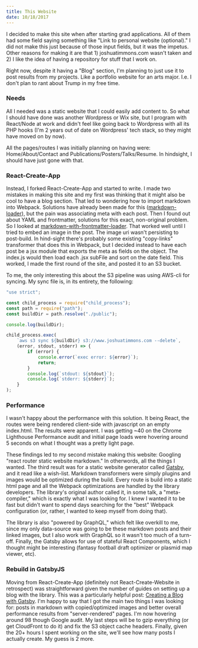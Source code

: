 ```yaml
---
title: This Website
date: 10/18/2017
---
```

I decided to make this site when after starting grad applications. All of them
had some field saying something like "Link to personal website (optional)."
I did not make this just because of those input fields, but it was the impetus.
Other reasons for making it are that 1) joshuatimmons.com wasn't taken and 2)
I like the idea of having a repository for stuff that I work on. 

Right now, despite it having a "Blog" section, I'm planning to just use it to post results
from my projects. Like a portfolio website for an arts major.
I.e. I don't plan to rant about Trump in my free time. 

### Needs
All I needed was a static website that I could easily add content to. So what I should
have done was another Wordpress or Wix site, but I program with React/Node at work
and didn't feel like going back to Wordpress with all its PHP hooks
(I'm 2 years out of date on Wordpress' tech stack, so they might have moved on by now).

All the pages/routes I was initially planning on having were: Home/About/Contact and
Publications/Posters/Talks/Resume. In hindsight, I should have just gone with that.

### React-Create-App
Instead, I forked React-Create-App and started to write. I made two mistakes in making this site and my
first was thinking that it might also be cool to have a blog section. That led to wondering
how to import markdown into Webpack. Solutions have already been made for this
([markdown-loader](https://www.npmjs.com/package/markdown-loader)), but the pain was associating
meta with each post. Then I found out about YAML and frontmatter, solutions for this exact,
non-original problem. So I looked at [markdown-with-frontmatter-loader](https://github.com/matthewwithanm/markdown-with-front-matter-loader).
That worked well until I tried to embed an image in the post. The image uri wasn't persisting to post-build.
In hind-sight there's probably some existing "copy-links" transformer that does this in Webpack,
but I decided instead to have each post be a jsx module
that exports the meta as fields on the object. The index.js would then load each .jsx subFile
and sort on the date field. This worked, I made the first round of the site, and posted it to an
S3 bucket.

To me, the only interesting this about the S3 pipeline was using AWS-cli for syncing.
My sync file is, in its entirety, the following:
```javascript
"use strict";

const child_process = require("child_process");
const path = require("path");
const buildDir = path.resolve("./public");

console.log(buildDir);

child_process.exec(
	`aws s3 sync ${buildDir} s3://www.joshuatimmons.com --delete`,
	(error, stdout, stderr) => {
		if (error) {
			console.error(`exec error: ${error}`);
			return;
		}
		console.log(`stdout: ${stdout}`);
		console.log(`stderr: ${stderr}`);
	}
);
```

### Performance
I wasn't happy about the performance with this solution. It being React, the routes were
being rendered client-side with javascript on an empty index.html. The results were apparent.
I was getting ~40 on the Chrome Lighthouse Performance audit and initial page loads were hovering
around 5 seconds on what I thought was a pretty light page. 

These findings led to my second mistake making this website: Googling "react router static website markdown."
In otherwords, all the things I wanted. The third result was for a static website generator called [Gatsby](https://www.gatsbyjs.org/),
and it read like a wish-list. Markdown transformers were simply plugins and images would be optimized
during the build. Every route is build into a static html page and all the Webpack optimizations
are handled by the library developers. The library's original author called it, in some talk, a "meta-compiler,"
which is exactly what I was looking for. I knew I wanted it to be fast but didn't want to spend
days searching for the "best" Webpack configuration (or, rather, I wanted to keep myself from doing that).

The library is also "powered by GraphQL," which felt like overkill to me, since my only data-source was going to
be these markdown posts and their linked images, but I also work with GraphQL so it wasn't too much of
a turn-off. Finally, the Gatsby allows for use of stateful React Components, which I thought might be interesting
(fantasy football draft optimizer or plasmid map viewer, etc).

### Rebuild in GatsbyJS
Moving from React-Create-App (definitely not React-Create-Website in retrospect) was straightforward given
the number of guides on setting up a blog with the library. This was a particularly helpful post:
[Creating a Blog with Gatsby](https://www.gatsbyjs.org/blog/2017-07-19-creating-a-blog-with-gatsby/).
I'm happy to say that I got the main two things I was looking for: posts in markdown with copied/optimized
images and better overall performance results from "server-rendered" pages. I'm now hovering around 98 though
Google audit. My last steps will be to gzip everything (or get CloudFront to do it) and fix the S3 object
cache headers. Finally, given the 20+ hours I spent working on the site, we'll see how many posts I actually create.
My guess is 2 more.
